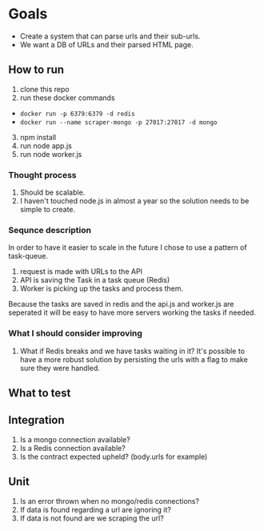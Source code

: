 # Goals
* Create a system that can parse urls and their sub-urls.
* We want a DB of URLs and their parsed HTML page.

## How to run
1. clone this repo
2. run these docker commands
* `docker run -p 6379:6379 -d redis `
* `docker run --name scraper-mongo -p 27017:27017 -d mongo`
3. npm install
4. run node app.js
5. run node worker.js


### Thought process
1. Should be scalable.
2. I haven't touched node.js in almost a year so the solution needs to be simple to create.

### Sequnce description
In order to have it easier to scale in the future I chose to use a pattern of task-queue.
1. request is made with URLs to the API
2. API is saving the Task in a task queue (Redis)
3. Worker is picking up the tasks and process them.

Because the tasks are saved in redis and the api.js and worker.js are seperated it will be easy to have more servers working the tasks if needed.

### What I should consider improving
1. What if Redis breaks and we have tasks waiting in it? It's possible to have a more robust solution by persisting the urls with a flag to make sure they were handled.

## What to test
## Integration
1. Is a mongo connection available?
2. Is a Redis connection available?
3. Is the contract expected upheld? (body.urls for example)

## Unit
1. Is an error thrown when no mongo/redis connections?
2. If data is found regarding a url are ignoring it?
3. If data is not found are we scraping the url?
